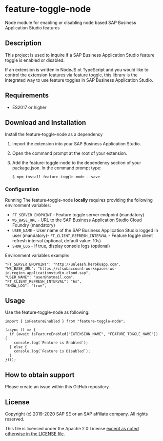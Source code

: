 # feature-toggle-node
Node module for enabling or disabling node based SAP Business Application Studio features


## Description
This project is used to inquire if a SAP Business Application Studio feature toggle is enabled or disabled.

If an extension is written in NodeJS ot TypeScript and you would like to control the extension features via feature toggle, this library is the integrated way to use feature toggles in SAP Business Application Studio.


## Requirements

- ES2017 or higher



## Download and Installation

Install the feature-toggle-node as a dependency 

1. Import the extension into your SAP Business Application Studio. 

2. Open the command prompt at the root of your extension.

3. Add the feature-toggle-node to the dependency section of your package.json. In the command prompt type:
	```
	$ npm install feature-toggle-node --save
	```


### Configuration
Running The feature-toggle-node **locally** requires providing the following environment variables:
- `FT_SERVER_ENDPOINT` - Feature toggle server endpoint (mandatory)
- `WS_BASE_URL` - URL to the SAP Business Application Studio Cloud Foundry (mandatory)
- `USER_NAME` - User name of the SAP Business Application Studio logged in user (mandatory)- `FT_CLIENT_REFRESH_INTERVAL` - Feature toggle client refresh interval (optional, default value: 10s)
- `SHOW_LOG` - If true, display console logs (optional)

Environment variables example:

```
"FT_SERVER_ENDPOINT": "http://unleash.herokuapp.com",                
"WS_BASE_URL": "https://cfsubaccount-workspaces-ws-id.region.applicationstudio.cloud.sap",
"USER_NAME": "user@hotmail.com",
"FT_CLIENT_REFRESH_INTERVAL": "6s",
"SHOW_LOG": "true",
```

## Usage
Use the feature-toggle-node as following:

```
import { isFeatureEnabled } from "feature-toggle-node";

(async () => {  
  if (await isFeatureEnabled("EXTENSION_NAME", "FEATURE_TOGGLE_NAME")) {
    console.log(`Feature is Enabled`);
  } else {
    console.log(`Feature is Disabled`);
  }
})();
```

## How to obtain support
Please create an issue within this GitHub repository.


## License
Copyright (c) 2019-2020 SAP SE or an SAP affiliate company. All rights reserved.

This file is licensed under the Apache 2.0 License [except as noted otherwise in the LICENSE file](https://github.com/sap/feature-toggle-node/blob/master/README.md).
